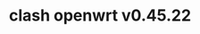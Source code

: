 ---
title: clash openwrt v0.45.22
layout: safelink
safelinkku: https://osdn.net/projects/openclash/downloads/77361/luci-app-openclash_0.45.22-beta_all.ipk/
permalink: /clash-openwrt-v45-22/
---